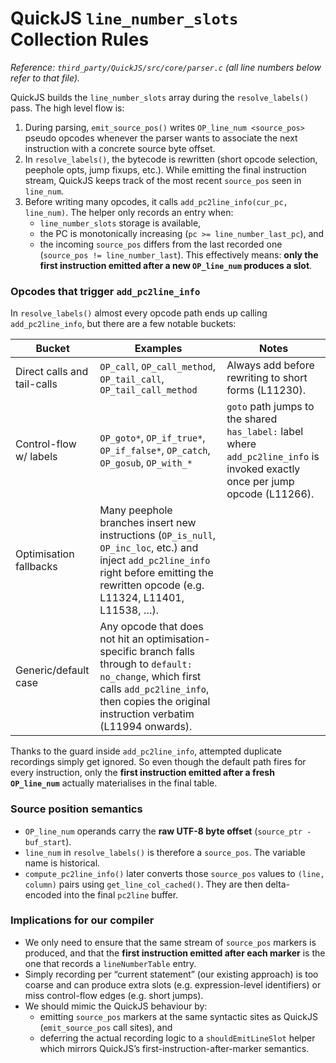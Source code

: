 # QuickJS `line_number_slots` Collection Rules

_Reference: `third_party/QuickJS/src/core/parser.c` (all line numbers below refer to that file)._ 

QuickJS builds the `line_number_slots` array during the `resolve_labels()` pass. The high level flow is:

1. During parsing, `emit_source_pos()` writes `OP_line_num <source_pos>` pseudo opcodes whenever the parser wants to associate the next instruction with a concrete source byte offset.
2. In `resolve_labels()`, the bytecode is rewritten (short opcode selection, peephole opts, jump fixups, etc.). While emitting the final instruction stream, QuickJS keeps track of the most recent `source_pos` seen in `line_num`.
3. Before writing many opcodes, it calls `add_pc2line_info(cur_pc, line_num)`. The helper only records an entry when:
   * `line_number_slots` storage is available,
   * the PC is monotonically increasing (`pc >= line_number_last_pc`), and
   * the incoming `source_pos` differs from the last recorded one (`source_pos != line_number_last`).
   This effectively means: **only the first instruction emitted after a new `OP_line_num` produces a slot**.

### Opcodes that trigger `add_pc2line_info`

In `resolve_labels()` almost every opcode path ends up calling `add_pc2line_info`, but there are a few notable buckets:

| Bucket | Examples | Notes |
| --- | --- | --- |
| Direct calls and tail-calls | `OP_call`, `OP_call_method`, `OP_tail_call`, `OP_tail_call_method` | Always add before rewriting to short forms (L11230). |
| Control-flow w/ labels | `OP_goto*`, `OP_if_true*`, `OP_if_false*`, `OP_catch`, `OP_gosub`, `OP_with_*` | `goto` path jumps to the shared `has_label:` label where `add_pc2line_info` is invoked exactly once per jump opcode (L11266). |
| Optimisation fallbacks | Many peephole branches insert new instructions (`OP_is_null`, `OP_inc_loc`, etc.) and inject `add_pc2line_info` right before emitting the rewritten opcode (e.g. L11324, L11401, L11538, …). |
| Generic/default case | Any opcode that does not hit an optimisation-specific branch falls through to `default: no_change`, which first calls `add_pc2line_info`, then copies the original instruction verbatim (L11994 onwards).

Thanks to the guard inside `add_pc2line_info`, attempted duplicate recordings simply get ignored. So even though the default path fires for every instruction, only the **first instruction emitted after a fresh `OP_line_num`** actually materialises in the final table.

### Source position semantics

* `OP_line_num` operands carry the **raw UTF-8 byte offset** (`source_ptr - buf_start`).
* `line_num` in `resolve_labels()` is therefore a `source_pos`. The variable name is historical.
* `compute_pc2line_info()` later converts those `source_pos` values to `(line, column)` pairs using `get_line_col_cached()`. They are then delta-encoded into the final `pc2line` buffer.

### Implications for our compiler

* We only need to ensure that the same stream of `source_pos` markers is produced, and that the **first instruction emitted after each marker** is the one that records a `lineNumberTable` entry.
* Simply recording per “current statement” (our existing approach) is too coarse and can produce extra slots (e.g. expression-level identifiers) or miss control-flow edges (e.g. short jumps).
* We should mimic the QuickJS behaviour by:
  * emitting `source_pos` markers at the same syntactic sites as QuickJS (`emit_source_pos` call sites), and
  * deferring the actual recording logic to a `shouldEmitLineSlot` helper which mirrors QuickJS’s first-instruction-after-marker semantics.
